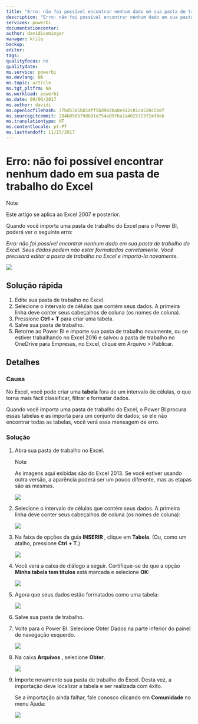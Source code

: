```yaml
---
title: "Erro: não foi possível encontrar nenhum dado em sua pasta de trabalho do Excel"
description: "Erro: não foi possível encontrar nenhum dado em sua pasta de trabalho do Excel"
services: powerbi
documentationcenter: 
author: davidiseminger
manager: kfile
backup: 
editor: 
tags: 
qualityfocus: no
qualitydate: 
ms.service: powerbi
ms.devlang: NA
ms.topic: article
ms.tgt_pltfrm: NA
ms.workload: powerbi
ms.date: 09/06/2017
ms.author: davidi
ms.openlocfilehash: 77bd53a5bb54ff5bd982ba8e912c81ca520c5b8f
ms.sourcegitcommit: 284b09d579d601e754a05fba2a4025723724f8eb
ms.translationtype: HT
ms.contentlocale: pt-PT
ms.lasthandoff: 11/15/2017
---
```

# <a name="error-we-couldnt-find-any-data-in-your-excel-workbook"></a>Erro: não foi possível encontrar nenhum dado em sua pasta de trabalho do Excel

>[!NOTE]
>Este artigo se aplica ao Excel 2007 e posterior.

Quando você importa uma pasta de trabalho do Excel para o Power BI, poderá ver o seguinte erro:

*Erro: não foi possível encontrar nenhum dado em sua pasta de trabalho do Excel. Seus dados podem não estar formatados corretamente. Você precisará editar a pasta de trabalho no Excel e importá-la novamente.*

![](media/service-admin-troubleshoot-excel-workbook-data/pbi_wecouldntfindanydata.png)

## <a name="quick-solution"></a>Solução rápida
1. Edite sua pasta de trabalho no Excel.
2. Selecione o intervalo de células que contém seus dados. A primeira linha deve conter seus cabeçalhos de coluna (os nomes de coluna).
3. Pressione **Ctrl + T** para criar uma tabela.
4. Salve sua pasta de trabalho.
5. Retorne ao Power BI e importe sua pasta de trabalho novamente, ou se estiver trabalhando no Excel 2016 e salvou a pasta de trabalho no OneDrive para Empresas, no Excel, clique em Arquivo > Publicar.

## <a name="details"></a>Detalhes
### <a name="cause"></a>Causa
No Excel, você pode criar uma **tabela** fora de um intervalo de células, o que torna mais fácil classificar, filtrar e formatar dados.

Quando você importa uma pasta de trabalho do Excel, o Power BI procura essas tabelas e as importa para um conjunto de dados; se ele não encontrar todas as tabelas, você verá essa mensagem de erro.

### <a name="solution"></a>Solução
1. Abra sua pasta de trabalho no Excel. 
    >[!NOTE]
    >As imagens aqui exibidas são do Excel 2013. Se você estiver usando outra versão, a aparência poderá ser um pouco diferente, mas as etapas são as mesmas.
    
    ![](media/service-admin-troubleshoot-excel-workbook-data/pbi_trb_xlwksht1.png)
2. Selecione o intervalo de células que contém seus dados. A primeira linha deve conter seus cabeçalhos de coluna (os nomes de coluna):
   
    ![](media/service-admin-troubleshoot-excel-workbook-data/pbi_trb_xlwksht2.png)
3. Na faixa de opções da guia **INSERIR** , clique em **Tabela**. (Ou, como um atalho, pressione **Ctrl + T**.)
   
    ![](media/service-admin-troubleshoot-excel-workbook-data/pbi_trb_xlwksht3.png)
4. Você verá a caixa de diálogo a seguir. Certifique-se de que a opção **Minha tabela tem títulos** está marcada e selecione **OK**:
   
    ![](media/service-admin-troubleshoot-excel-workbook-data/pbi_trb_xlcreatetbl.png)
5. Agora que seus dados estão formatados como uma tabela:
   
    ![](media/service-admin-troubleshoot-excel-workbook-data/pbi_trb_xltbl.png)
6. Salve sua pasta de trabalho.
7. Volte para o Power BI. Selecione Obter Dados na parte inferior do painel de navegação esquerdo.
   
    ![](media/service-admin-troubleshoot-excel-workbook-data/pbi_getdata.png)
8. Na caixa **Arquivos** , selecione **Obter**.
   
    ![](media/service-admin-troubleshoot-excel-workbook-data/pbi_getfiles.png)
9. Importe novamente sua pasta de trabalho do Excel. Desta vez, a importação deve localizar a tabela e ser realizada com êxito.
   
    Se a importação ainda falhar, fale conosco clicando em **Comunidade** no menu Ajuda:
   
    ![](media/service-admin-troubleshoot-excel-workbook-data/pbi_questionmenucommunity.png)
